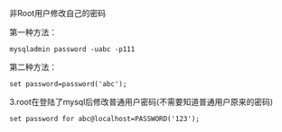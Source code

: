 非Root用户修改自己的密码

第一种方法：

```
mysqladmin password -uabc -p111
```

第二种方法：

```
set password=password('abc');
```


3.root在登陆了mysql后修改普通用户密码(不需要知道普通用户原来的密码)

```
set password for abc@localhost=PASSWORD('123');
```
